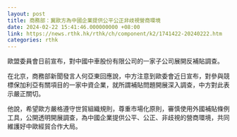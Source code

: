 ```yaml
---
layout: post
title: 商務部：冀歐方為中國企業提供公平公正非歧視營商環境
date: 2024-02-22 15:41:46.000000000 +08:00
link: https://news.rthk.hk/rthk/ch/component/k2/1741422-20240222.htm
categories: rthk
---
```


歐盟委員會日前宣布，對中國中車股份有限公司的一家子公司展開反補貼調查。

在北京，商務部新聞發言人何亞東回應說，中方注意到歐委會近日宣布，對參與競標保加利亞有關項目的一家中資企業，就所謂補貼問題開展深入調查，中方對此表示嚴正關切。

他說，希望歐方嚴格遵守世貿組織規則，尊重市場化原則，審慎使用外國補貼條例工具，公開透明開展調查，為中國企業提供公平、公正、非歧視的營商環境，共同維護好中歐經貿合作大局。
